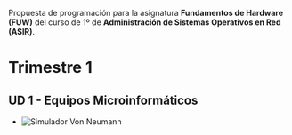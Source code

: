 
Propuesta de programación para la asignatura **Fundamentos de Hardware (FUW)** 
del curso de 1º de **Administración de Sistemas Operativos en Red (ASIR)**.

# Trimestre 1

## UD 1 - Equipos Microinformáticos
* ![Simulador Von Neumann](https://github.com/dvarrui/libro-de-actividades/tree/master/actividades/fuw/simulador)
